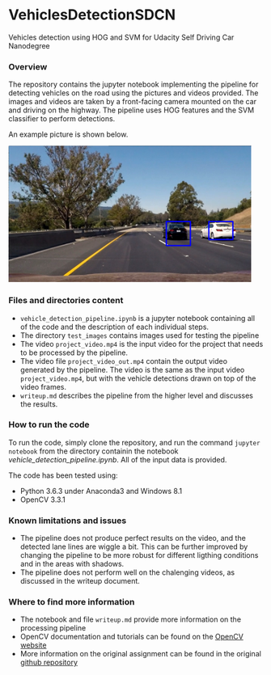 # VehiclesDetectionSDCN
Vehicles detection using HOG and SVM for Udacity Self Driving Car Nanodegree

### Overview
The repository contains the jupyter notebook implementing the pipeline for detecting vehicles on the road using the pictures and videos provided. The images and videos are taken by a front-facing camera mounted on the car and driving on the highway. The pipeline uses HOG features and the SVM classifier to perform detections. 

An example picture is shown below. 

<img src="output_images/test_orig_detected.png" width="480" alt="Combined Image" />

### Files and directories content
- `vehicle_detection_pipeline.ipynb` is a jupyter notebook containing all of the code and the description of each individual steps.  
- The directory `test_images` contains images used for testing the pipeline 
- The video `project_video.mp4` is the input video for the project that needs to be processed by the pipeline. 
- The video file `project_video_out.mp4` contain the output video generated by the pipeline. The video is the same as the input video `project_video.mp4`, but with the vehicle detections drawn on top of the video frames. 
- `writeup.md` describes the pipeline from the higher level and discusses the results. 

### How to run the code
To run the code, simply clone the repository, and run the command `jupyter notebook` from the directory containin the notebook _vehicle_detection_pipeline.ipynb_. All of the input data is provided. 

The code has been tested using:
- Python 3.6.3 under Anaconda3 and Windows 8.1
- OpenCV 3.3.1

### Known limitations and issues

- The pipeline does not produce perfect results on the video, and the detected lane lines are wiggle a bit. This can be further improved by changing the pipeline to be more robust for different ligthing conditions and in the areas with shadows.
- The pipeline does not perform well on the chalenging videos, as discussed in the writeup document. 

### Where to find more information
- The notebook and file `writeup.md` provide more information on the processing pipeline
- OpenCV documentation and tutorials can be found on the [OpenCV website](https://opencv.org/)
- More information on the original assignment can be found in the original [github repository](https://github.com/udacity/CarND-Vehicle-Detection)
